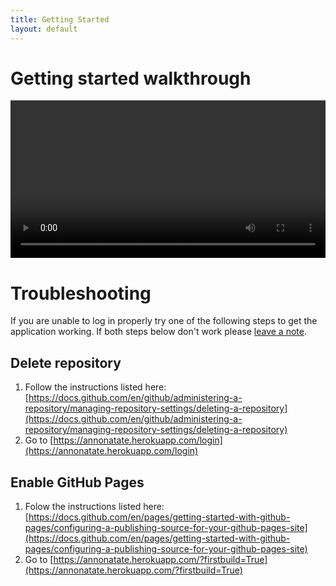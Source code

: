 ```yaml
---
title: Getting Started
layout: default
---
```


# Getting started walkthrough

<video id="video" controls preload="metadata" width="100%">
   <source src="{{site.baseurl}}/videos/getting_started.mp4" type="video/mp4">
   <track label="English" kind="subtitles" srclang="en" src="{{site.baseurl}}/videos/getting_started.vtt">
</video>

# Troubleshooting

If you are unable to log in properly try one of the following steps to get the application working. If both steps below don't work please [leave a note](https://github.com/annonatate/annonatate/issues/new).

## Delete repository

1. Follow the instructions listed here: [https://docs.github.com/en/github/administering-a-repository/managing-repository-settings/deleting-a-repository](https://docs.github.com/en/github/administering-a-repository/managing-repository-settings/deleting-a-repository)
2. Go to [https://annonatate.herokuapp.com/login](https://annonatate.herokuapp.com/login)

## Enable GitHub Pages
1. Folow the instructions listed here: [https://docs.github.com/en/pages/getting-started-with-github-pages/configuring-a-publishing-source-for-your-github-pages-site](https://docs.github.com/en/pages/getting-started-with-github-pages/configuring-a-publishing-source-for-your-github-pages-site)
2. Go to [https://annonatate.herokuapp.com/?firstbuild=True](https://annonatate.herokuapp.com/?firstbuild=True)




